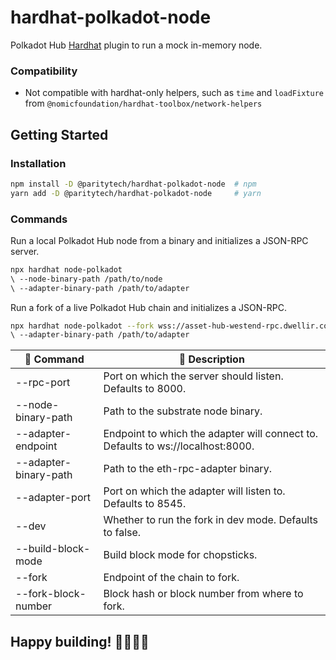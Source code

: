 # hardhat-polkadot-node
Polkadot Hub [Hardhat](https://hardhat.org/) plugin to run a mock in-memory node.

### Compatibility
- Not compatible with hardhat-only helpers, such as `time` and `loadFixture` from `@nomicfoundation/hardhat-toolbox/network-helpers`

## Getting Started

### Installation

```bash
npm install -D @paritytech/hardhat-polkadot-node  # npm
yarn add -D @paritytech/hardhat-polkadot-node     # yarn
```

### Commands

Run a local Polkadot Hub node from a binary and initializes a JSON-RPC server.  

```bash
npx hardhat node-polkadot
\ --node-binary-path /path/to/node 
\ --adapter-binary-path /path/to/adapter
```

Run a fork of a live Polkadot Hub chain and initializes a JSON-RPC.

```bash
npx hardhat node-polkadot --fork wss://asset-hub-westend-rpc.dwellir.com 
\ --adapter-binary-path /path/to/adapter
```

| 🔧 Command                          | 📄 Description                                                                                                       |
|-------------------------------------|----------------------------------------------------------------------------------------------------------------------|
| --rpc-port                          | Port on which the server should listen. Defaults to 8000.                                                            |
| --node-binary-path                  | Path to the substrate node binary.                                                                                   |
| --adapter-endpoint                  | Endpoint to which the adapter will connect to. Defaults to ws://localhost:8000.                                      |
| --adapter-binary-path               | Path to the eth-rpc-adapter binary.                                                                                  |
| --adapter-port                      | Port on which the adapter will listen to. Defaults to 8545.                                                          |
| --dev                               | Whether to run the fork in dev mode. Defaults to false.                                                              |
| --build-block-mode                  | Build block mode for chopsticks.                                                                                     |
| --fork                              | Endpoint of the chain to fork.                                                                                       |
| --fork-block-number                 | Block hash or block number from where to fork.                                                                       |

## Happy building! 👷‍♀️👷‍♂️